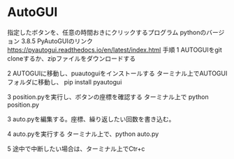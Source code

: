 # AutoGUI
指定したボタンを、任意の時間おきにクリックするプログラム
pythonのバージョン 3.8.5
PyAutoGUIのリンク
https://pyautogui.readthedocs.io/en/latest/index.html
手順
1 AUTOGUIをgit cloneするか、zipファイルをダウンロードする

2 AUTOGUIに移動し、puautoguiをインストールする
ターミナル上でAUTOGUIフォルダに移動し、 pip install pyautogui

3 position.pyを実行し、ボタンの座標を確認する
ターミナル上で python position.py

3 auto.pyを編集する。座標、繰り返したい回数を書き込む。

4 auto.pyを実行する
ターミナル上で、python auto.py

5 途中で中断したい場合は、ターミナル上でCtr+c
